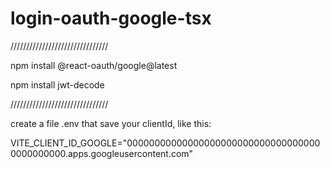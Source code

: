 # login-oauth-google-tsx
///////////////////////////////

npm install @react-oauth/google@latest

npm install jwt-decode

///////////////////////////////

create a file .env that save your clientId, like this:

VITE_CLIENT_ID_GOOGLE="000000000000000000000000000000000000000000000.apps.googleusercontent.com"
